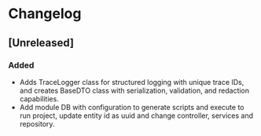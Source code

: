 # Changelog

## [Unreleased]

### Added

- Adds TraceLogger class for structured logging with unique trace IDs, and creates BaseDTO class with serialization, validation, and redaction capabilities.
- Add module DB with configuration to generate scripts and execute to run project, update entity id as uuid and change controller, services and repository.

